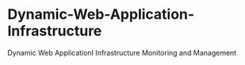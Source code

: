 # Dynamic-Web-Application-Infrastructure
Dynamic Web ApplicationI Infrastructure Monitoring and Management
